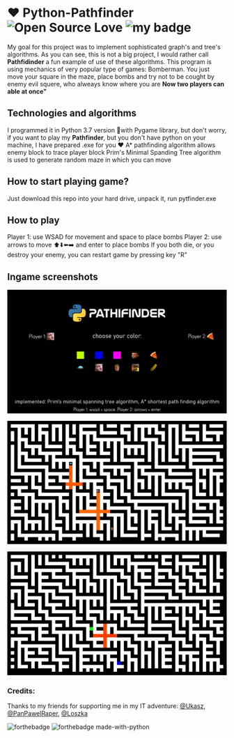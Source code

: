 # :heart: Python-Pathfinder ![Open Source Love](https://badges.frapsoft.com/os/mit/mit.svg?v=102) ![my badge](https://img.shields.io/badge/status-under_development-blue)
My goal for this project was to implement sophisticated graph's and tree's algorithms. As you can see, this is not a big project, I would rather call **Pathfidinder** a fun example of use of these algorithms. This program is using mechanics of very popular type of games: Bomberman. You just move your square in the maze, place bombs and try not to be cought by enemy evil squere, who alweays know where you are **Now two players can able at once"**

## Technologies and algorithms 
I programmed it in Python 3.7 version :snake:with Pygame library, but don't worry, if you want to play my **Pathfinder**, but you don't have python on your machine, I have prepared .exe for you :heart:
A* pathfinding algorithm allows enemy block to trace player block
Prim's Minimal Spanding Tree algorithm is used to generate random maze in which you can move

## How to start playing game?
Just download this repo into your hard drive, unpack it, run pytfinder.exe

## How to play
Player 1: use WSAD for movement and space to place bombs
Player 2: use arrows to move :arrow_up::arrow_down::arrow_left::arrow_right: and enter to place bombs
If you both die, or you destroy your enemy, you can restart game by pressing key "R"

## Ingame screenshots
![ingame_gameplay_creen](https://github.com/wasyl078/Python-Pathfinder/blob/master/Screenshots/menu_screen.png)

![ingame_gameplay_creen](https://github.com/wasyl078/Python-Pathfinder/blob/master/Screenshots/ingame_double_explosion_screen.png)

![ingame_gameplay_creen](https://github.com/wasyl078/Python-Pathfinder/blob/master/Screenshots/explosion_screen.png)

### Credits:
Thanks to my friends for supporting me in my IT adventure: 
 [@Ukasz](https://github.com/Ukasz09), [@PanPawelRaper](https://github.com/PRZYPRAWA), [@Loszka](https://github.com/M1loseph)
 
 
![forthebadge](https://forthebadge.com/images/badges/built-with-love.svg) ![forthebadge made-with-python](http://ForTheBadge.com/images/badges/made-with-python.svg)
